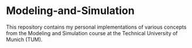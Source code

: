 # Modeling-and-Simulation
This repository contains my personal implementations of various concepts from the Modeling and Simulation course at the Technical University of Munich (TUM).
